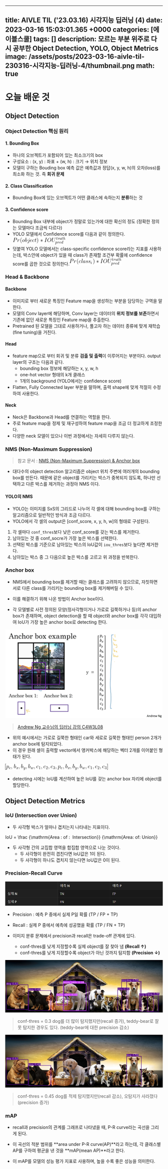 

---
title: AIVLE TIL ('23.03.16) 시각지능 딥러닝 (4)
date: 2023-03-16 15:03:01.365 +0000
categories: [에이블스쿨]
tags: []
description: 모르는 부분 위주로 다시 공부한 Object Detection, YOLO, Object Metrics
image: /assets/posts/2023-03-16-aivle-til-230316-시각지능-딥러닝-4/thumbnail.png
math: true
---

# 오늘 배운 것

## Object Detection

### Object Detection 핵심 원리

#### 1. Bounding Box

- 하나의 오브젝트가 포함되어 있는 최소크기의 box
- 구성요소 : (x, y) : 좌표 + (w, h) : 크기 → 위치 정보
- 모델이 구하는 Bouding box 예측 값은 예측값과 정답(x, y, w, h)의 오차(loss)를 최소화 하는 것. 즉 **회귀 문제**

#### 2. Class Classification

- Bounding Box에 있는 오브젝트가 어떤 클래스에 속하는지 **분류**하는 것 

#### 3. Confidence score

- Bounding Box 내부에 object가 정말로 있는가에 대한 확신의 정도 (정확한 정의는 모델마다 조금씩 다르다)
- YOLO 모델에서 Confidence score를 다음과 같이 정의한다.![img](/assets/posts/2023-03-16-aivle-til-230316-시각지능-딥러닝-4/img0.png)
- 덧붙여 YOLO 모델에서는 class-specific confidence score라는 지표를 사용하는데, 박스안에 object가 있을 때 class가 존재할 조건부 확률에  confidence score를 곱한 것으로 정의한다.![img](/assets/posts/2023-03-16-aivle-til-230316-시각지능-딥러닝-4/img1.png)

### Head & Backbone

#### Backbone

- 이미지로 부터 새로운 특징인 Feature map을 생성하는 부분을 담당하는 구역을 말한다.
- 모델의 Conv layer에 해당하며, Conv layer는 데이터의 **위치 정보를 보존**하면서 기존에 없던 새로운 특징인 Feature map을 추출한다.
- Pretrained 된 모델을 그대로 사용하거나, 풀고자 하는 데이터 종류에 맞게 재학습(fine tuning)을 거친다.

#### Head

- feature map으로 부터 회귀 및 분류 **검출 및 출력**이 이루어지는 부분이다. output layer의 구조는 다음과 같다.
    - bounding box 정보에 해당하는 x, y, w, h
    - one-hot vector 형태의 k개 클래스
    - 1개의 background (YOLO에서는 confidence score)
- Flatten, Fully Connected layer 부분을 말하며, 출력 shape에 맞게 적절히 수정하여 사용한다.

#### Neck

- Neck은 Backbone과 Head를 연결하는 역할을 한다.
- 주로 feature map을 정제 및 재구성하여 feature map을 조금 더 정교하게 조정한다.
- 다양한 neck 모델이 있으나 이번 과정에서는 자세히 다루지 않는다.

### NMS (Non-Maximum Suppression)

> 참고 문서 : [NMS (Non-Maximum Suppression) & Anchor box](https://wikidocs.net/142645)

- 대다수의 object detection 알고리즘은 object 위치 주변에 여러개의 bounding box를 만든다. 
때문에 같은 object를 가리키는 박스가 중복되지 않도록, 하나만 선택하고 다른 박스를 제거하는 과정아 NMS 이다.

#### YOLO의 NMS

- YOLO는 이미지를 SxS의 그리드로 나누어 각 셀에 대해 bounding box를 구하는 알고리즘으로 일반적인 방식과 조금 다르다.
- YOLO에서 각 셀의 output은 [conf_score, x, y, h, w]의 형태로 구성된다.

1. 각 셀마다 `conf_thres`보다 낮은 conf_score를 갖는 박스를 제거한다.
2. 남아있는 것 중 conf_socre가 가장 높은 박스를 선택한다.
3. 선택된 박스를 기준으로 남아있는 박스의 IoU값이 `iou_thres`보다 높다면 제거한다.
4. 남아있는 박스 중 그 다음으로 높은 박스를 고르고 위 과정을 반복한다.

### Anchor box

- NMS에서 bounding box를 제거할 때는 클래스를 고려하지 않으므로, 자칫하면 서로 다른 class를 가리키는 bounding box를 제거해버릴 수 있다.
- 이를 해결하기 위해 나온 방법이 Anchor box이다.


- 각 모델별로 사전 정의된 모양(정사각형이거나 가로로 길쭉하거나 등)의 anchor box가 존재하며, object detection을 할 때 object와 anchor box를 각각 대입하여 IoU가 가장 높은 anchor box로 detecting 한다.


![img](/assets/posts/2023-03-16-aivle-til-230316-시각지능-딥러닝-4/img2.png)
> [Andrew Ng 교수님의 딥러닝 강의 C4W3L08](https://youtu.be/RTlwl2bv0Tg)


- 위의 예시에서는 가로로 길쭉한 형태인 car와 세로로 길쭉한 형태인 person 2개가 anchor box에 탐지되었다.
- 이 경우 원래 셀이 출력할 vector에서 앵커박스에 해당하는 벡터 2개를 이어붙인 형태가 된다.

![img](/assets/posts/2023-03-16-aivle-til-230316-시각지능-딥러닝-4/img3.png)

- detecting 시에는 IoU를 계산하여 높은 IoU를 갖는 anchor box 자리에 object를 할당한다.

## Object Detection Metrics

### IoU (Intersection over Union)

- 두 사각형 박스가 얼마나 겹치는지 나타내는 지표이다.

$$  $$
IoU = \frac {\mathrm{Area \: of \:  Intersection}} {\mathrm{Area\: of\: Union}}
$$  $$

- 두 사각형 간의 교집합 영역을 합집합 영역으로 나눈 것이다.
    - 두 사각형이 완전히 겹친다면 IoU값은 1이 된다.
    - 두 사각형이 하나도 겹치지 않는다면 IoU값은 0이 된다.
    
### Precision-Recall Curve

![img](/assets/posts/2023-03-16-aivle-til-230316-시각지능-딥러닝-4/img4.png)

- Precision : 예측 P 중에서 실제 P일 확률 (TP / FP + TP)
- Recall : 실제 P 중에서 예측에 성공했을 확률 (TP / FN + TP)


- 이미지 분류 문제에서 precision과 recall은 trade-off 관계에 있다.
	- conf-thres를 낮게 지정할수록 실제 object를 잘 찾아 냄 **(Recall ↑)**
	- conf-thres를 낮게 지정할수록 object가 아닌 것까지 탐지함 **(Precision ↓)**
    
![img](/assets/posts/2023-03-16-aivle-til-230316-시각지능-딥러닝-4/img5.png)
> conf-thres = 0.3
> dog를 더 많이 탐지했지만(recall 증가), teddy-bear로 잘못 탐지한 경우도 있다. (teddy-bear에 대한 precision 감소)

![img](/assets/posts/2023-03-16-aivle-til-230316-시각지능-딥러닝-4/img6.png)
> conf-thres = 0.45
> dog를 적제 탐지했지만(recall 감소), 오탐지가 사라졌다 (precision 증가)

### mAP

- recall과 precision의 관계를 그래프로 나타냈을 때, P-R curve라는 곡선을 그리게 된다.


- 이 곡선의 적분 범위를 **area under P-R curve(AP)**라고 하는데, 각 클래스별 AP를 구하여 평균을 낸 것을 **mAP(mean AP)**라고 한다.
- 이 mAP를 모델의 성능 평가 지표로 사용하며, 높을 수록 좋은 성능을 의미한다.

        